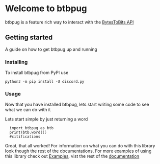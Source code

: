 # Welcome to btbpug

btbpug is a feature rich way to interact with the [BytesToBits API](https://api.bytestobits.dev/)

## Getting started

A guide on how to get btbpug up and running

### Installing


To install btbpug from PyPI use

`python3 -m pip install -U discord.py`


### Usage


Now that you have installed btbpug, lets start writing some code to see what we can do with it

Lets start simple by just returning a word

```
  import btbpug as btb
  print(btb.word())
  #citifications
```

Great, that all worked! For information on what you can do with this library look though the rest of the documentations. For more examples of using this library check out [Examples](https://github.com/Pug234/btb.py/tree/main/examples), vist the rest of the [documentation](https://github.com/Pug234/btb.py/blob/main/docs/documentaion.md)
